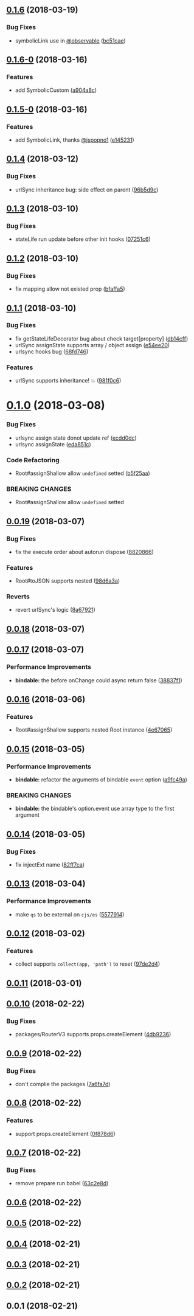 <a name="0.1.6"></a>
## [0.1.6](https://github.com/be-fe/react-mobx-vm/compare/v0.1.6-0...v0.1.6) (2018-03-19)


### Bug Fixes

* symbolicLink use in [@observable](https://github.com/observable) ([bc51cae](https://github.com/be-fe/react-mobx-vm/commit/bc51cae))



<a name="0.1.6-0"></a>
## [0.1.6-0](https://github.com/be-fe/react-mobx-vm/compare/v0.1.5-0...v0.1.6-0) (2018-03-16)


### Features

* add SymbolicCustom ([a904a8c](https://github.com/be-fe/react-mobx-vm/commit/a904a8c))



<a name="0.1.5-0"></a>
## [0.1.5-0](https://github.com/be-fe/react-mobx-vm/compare/v0.1.4...v0.1.5-0) (2018-03-16)


### Features

* add SymbolicLink, thanks [@jspopno1](https://github.com/jspopno1) ([e145231](https://github.com/be-fe/react-mobx-vm/commit/e145231))



<a name="0.1.4"></a>
## [0.1.4](https://github.com/be-fe/react-mobx-vm/compare/v0.1.3...v0.1.4) (2018-03-12)


### Bug Fixes

* urlSync inheritance bug: side effect on parent ([96b5d9c](https://github.com/be-fe/react-mobx-vm/commit/96b5d9c))



<a name="0.1.3"></a>
## [0.1.3](https://github.com/be-fe/react-mobx-vm/compare/v0.1.2...v0.1.3) (2018-03-10)


### Bug Fixes

* stateLife run update before other init hooks ([07251c6](https://github.com/be-fe/react-mobx-vm/commit/07251c6))



<a name="0.1.2"></a>
## [0.1.2](https://github.com/be-fe/react-mobx-vm/compare/v0.1.1...v0.1.2) (2018-03-10)


### Bug Fixes

* fix mapping allow not existed prop ([bfaffa5](https://github.com/be-fe/react-mobx-vm/commit/bfaffa5))



<a name="0.1.1"></a>
## [0.1.1](https://github.com/be-fe/react-mobx-vm/compare/v0.1.0...v0.1.1) (2018-03-10)


### Bug Fixes

* fix getStateLifeDecorator bug about check target[property] ([db14cff](https://github.com/be-fe/react-mobx-vm/commit/db14cff))
* urlSync assignState supports array / object assign ([e54ee20](https://github.com/be-fe/react-mobx-vm/commit/e54ee20))
* urlsync hooks bug ([68fd746](https://github.com/be-fe/react-mobx-vm/commit/68fd746))


### Features

* urlSync supports inheritance! 💥 ([981f0c6](https://github.com/be-fe/react-mobx-vm/commit/981f0c6))



<a name="0.1.0"></a>
# [0.1.0](https://github.com/be-fe/react-mobx-vm/compare/v0.0.19...v0.1.0) (2018-03-08)


### Bug Fixes

* urlsync assign state donot update ref ([ecdd0dc](https://github.com/be-fe/react-mobx-vm/commit/ecdd0dc))
* urlsync assignState ([eda851c](https://github.com/be-fe/react-mobx-vm/commit/eda851c))


### Code Refactoring

* Root#assignShallow allow `undefined` setted ([b5f25aa](https://github.com/be-fe/react-mobx-vm/commit/b5f25aa))


### BREAKING CHANGES

* Root#assignShallow allow `undefined` setted



<a name="0.0.19"></a>
## [0.0.19](https://github.com/be-fe/react-mobx-vm/compare/v0.0.18...v0.0.19) (2018-03-07)


### Bug Fixes

* fix the execute order about autorun dispose ([8820866](https://github.com/be-fe/react-mobx-vm/commit/8820866))


### Features

* Root#toJSON supports nested ([98d6a3a](https://github.com/be-fe/react-mobx-vm/commit/98d6a3a))


### Reverts

* revert urlSync's logic ([8a67921](https://github.com/be-fe/react-mobx-vm/commit/8a67921))



<a name="0.0.18"></a>
## [0.0.18](https://github.com/be-fe/react-mobx-vm/compare/v0.0.17...v0.0.18) (2018-03-07)



<a name="0.0.17"></a>
## [0.0.17](https://github.com/be-fe/react-mobx-vm/compare/v0.0.16...v0.0.17) (2018-03-07)


### Performance Improvements

* **bindable:** the before onChange could async return false ([38837f1](https://github.com/be-fe/react-mobx-vm/commit/38837f1))



<a name="0.0.16"></a>
## [0.0.16](https://github.com/be-fe/react-mobx-vm/compare/v0.0.15...v0.0.16) (2018-03-06)


### Features

* Root#assignShallow supports nested Root instance ([4e67065](https://github.com/be-fe/react-mobx-vm/commit/4e67065))



<a name="0.0.15"></a>
## [0.0.15](https://github.com/be-fe/react-mobx-vm/compare/v0.0.14...v0.0.15) (2018-03-05)


### Performance Improvements

* **bindable:** refactor the arguments of bindable `event` option ([a9fc49a](https://github.com/be-fe/react-mobx-vm/commit/a9fc49a))


### BREAKING CHANGES

* **bindable:** the bindable's option.event use array type to the first argument



<a name="0.0.14"></a>
## [0.0.14](https://github.com/be-fe/react-mobx-vm/compare/v0.0.13...v0.0.14) (2018-03-05)


### Bug Fixes

* fix injectExt name ([82ff7ca](https://github.com/be-fe/react-mobx-vm/commit/82ff7ca))



<a name="0.0.13"></a>
## [0.0.13](https://github.com/be-fe/react-mobx-vm/compare/v0.0.12...v0.0.13) (2018-03-04)


### Performance Improvements

* make `qs` to be external on `cjs/es` ([5577914](https://github.com/be-fe/react-mobx-vm/commit/5577914))



<a name="0.0.12"></a>
## [0.0.12](https://github.com/be-fe/react-mobx-vm/compare/v0.0.11...v0.0.12) (2018-03-02)


### Features

* collect supports `collect(app, 'path')` to reset ([97de2d4](https://github.com/be-fe/react-mobx-vm/commit/97de2d4))



<a name="0.0.11"></a>
## [0.0.11](https://github.com/be-fe/react-mobx-vm/compare/v0.0.10...v0.0.11) (2018-03-01)



<a name="0.0.10"></a>
## [0.0.10](https://github.com/be-fe/react-mobx-vm/compare/v0.0.9...v0.0.10) (2018-02-22)


### Bug Fixes

* packages/RouterV3 supports props.createElement ([4db9236](https://github.com/be-fe/react-mobx-vm/commit/4db9236))



<a name="0.0.9"></a>
## [0.0.9](https://github.com/be-fe/react-mobx-vm/compare/v0.0.8...v0.0.9) (2018-02-22)


### Bug Fixes

* don't complie the packages ([7a6fa7d](https://github.com/be-fe/react-mobx-vm/commit/7a6fa7d))



<a name="0.0.8"></a>
## [0.0.8](https://github.com/be-fe/react-mobx-vm/compare/v0.0.7...v0.0.8) (2018-02-22)


### Features

* support props.createElement ([0f878d6](https://github.com/be-fe/react-mobx-vm/commit/0f878d6))



<a name="0.0.7"></a>
## [0.0.7](https://github.com/be-fe/react-mobx-vm/compare/v0.0.6...v0.0.7) (2018-02-22)


### Bug Fixes

* remove prepare run babel ([63c2e8d](https://github.com/be-fe/react-mobx-vm/commit/63c2e8d))



<a name="0.0.6"></a>
## [0.0.6](https://github.com/be-fe/react-mobx-vm/compare/v0.0.5...v0.0.6) (2018-02-22)



<a name="0.0.5"></a>
## [0.0.5](https://github.com/be-fe/react-mobx-vm/compare/v0.0.4...v0.0.5) (2018-02-22)



<a name="0.0.4"></a>
## [0.0.4](https://github.com/be-fe/react-mobx-vm/compare/v0.0.3...v0.0.4) (2018-02-21)



<a name="0.0.3"></a>
## [0.0.3](https://github.com/be-fe/react-mobx-vm/compare/v0.0.2...v0.0.3) (2018-02-21)



<a name="0.0.2"></a>
## [0.0.2](https://github.com/be-fe/react-mobx-vm/compare/v0.0.1...v0.0.2) (2018-02-21)



<a name="0.0.1"></a>
## 0.0.1 (2018-02-21)



